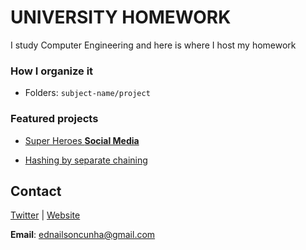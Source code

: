 # UNIVERSITY HOMEWORK
I study Computer Engineering and here is where I host my homework
### How I organize it
* Folders: `subject-name/project`
### Featured projects
* [Super Heroes **Social Media**](/desenvolvimento-web/social-media)

* [Hashing by separate chaining](/pesquisa-ordenacao-tecnicas-armazenamento/hash)
## Contact
[Twitter](https://www.twitter.com/juniorvbc) | [Website](https://ednailson.github.io/) 

**Email**: ednailsoncunha@gmail.com
